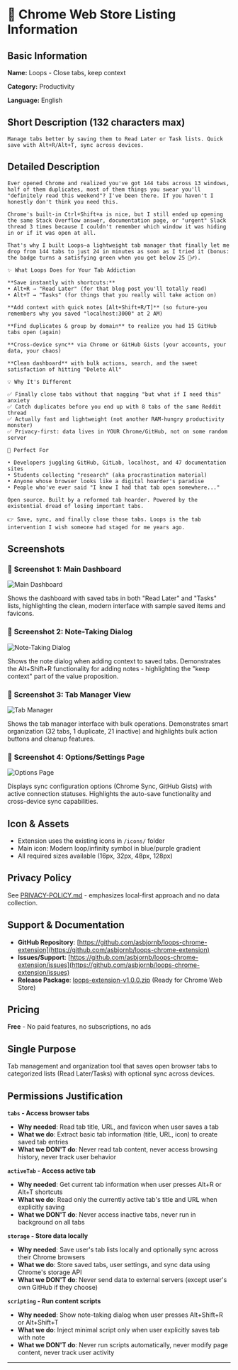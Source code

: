 # 🚀 Chrome Web Store Listing Information

## Basic Information

**Name:** Loops - Close tabs, keep context

**Category:** Productivity

**Language:** English

## Short Description (132 characters max)

```
Manage tabs better by saving them to Read Later or Task lists. Quick save with Alt+R/Alt+T, sync across devices.
```

## Detailed Description

```
Ever opened Chrome and realized you've got 144 tabs across 13 windows, half of them duplicates, most of them things you swear you'll "definitely read this weekend"? I've been there. If you haven't I honestly don't think you need this.

Chrome's built-in Ctrl+Shift+a is nice, but I still ended up opening the same Stack Overflow answer, documentation page, or "urgent" Slack thread 3 times because I couldn't remember which window it was hiding in or if it was open at all.

That's why I built Loops—a lightweight tab manager that finally let me drop from 144 tabs to just 24 in minutes as soon as I tried it (bonus: the badge turns a satisfying green when you get below 25 🧘‍♂️).

✨ What Loops Does for Your Tab Addiction

**Save instantly with shortcuts:**
• Alt+R → "Read Later" (for that blog post you'll totally read)
• Alt+T → "Tasks" (for things that you really will take action on)

**Add context with quick notes [Alt+Shift+R/T]** (so future-you remembers why you saved "localhost:3000" at 2 AM)

**Find duplicates & group by domain** to realize you had 15 GitHub tabs open (again)

**Cross-device sync** via Chrome or GitHub Gists (your accounts, your data, your chaos)

**Clean dashboard** with bulk actions, search, and the sweet satisfaction of hitting "Delete All"

💡 Why It's Different

✅ Finally close tabs without that nagging "but what if I need this" anxiety
✅ Catch duplicates before you end up with 8 tabs of the same Reddit thread
✅ Actually fast and lightweight (not another RAM-hungry productivity monster)
✅ Privacy-first: data lives in YOUR Chrome/GitHub, not on some random server

🚀 Perfect For

• Developers juggling GitHub, GitLab, localhost, and 47 documentation sites
• Students collecting "research" (aka procrastination material)
• Anyone whose browser looks like a digital hoarder's paradise
• People who've ever said "I know I had that tab open somewhere..."

Open source. Built by a reformed tab hoarder. Powered by the existential dread of losing important tabs.

👉 Save, sync, and finally close those tabs. Loops is the tab intervention I wish someone had staged for me years ago.
```

## Screenshots

### 📸 **Screenshot 1: Main Dashboard**

![Main Dashboard](screenshots/screenshot_dashboard.png)

Shows the dashboard with saved tabs in both "Read Later" and "Tasks" lists, highlighting the clean, modern interface with sample saved items and favicons.

### 📸 **Screenshot 2: Note-Taking Dialog**

![Note-Taking Dialog](screenshots/alt_shift_r_adds_note_with_url.png)

Shows the note dialog when adding context to saved tabs. Demonstrates the Alt+Shift+R functionality for adding notes - highlighting the "keep context" part of the value proposition.

### 📸 **Screenshot 3: Tab Manager View**

![Tab Manager](screenshots/tab_manager.png)

Shows the tab manager interface with bulk operations. Demonstrates smart organization (32 tabs, 1 duplicate, 21 inactive) and highlights bulk action buttons and cleanup features.

### 📸 **Screenshot 4: Options/Settings Page**

![Options Page](screenshots/options_page.png)

Displays sync configuration options (Chrome Sync, GitHub Gists) with active connection statuses. Highlights the auto-save functionality and cross-device sync capabilities.

## Icon & Assets

- Extension uses the existing icons in `/icons/` folder
- Main icon: Modern loop/infinity symbol in blue/purple gradient
- All required sizes available (16px, 32px, 48px, 128px)

## Privacy Policy

See [PRIVACY-POLICY.md](PRIVACY-POLICY.md) - emphasizes local-first approach and no data collection.

## Support & Documentation

- **GitHub Repository**: [https://github.com/asbjornb/loops-chrome-extension](https://github.com/asbjornb/loops-chrome-extension)
- **Issues/Support**: [https://github.com/asbjornb/loops-chrome-extension/issues](https://github.com/asbjornb/loops-chrome-extension/issues)
- **Release Package**: [loops-extension-v1.0.0.zip](loops-extension-v1.0.0.zip) (Ready for Chrome Web Store)

## Pricing

**Free** - No paid features, no subscriptions, no ads

## Single Purpose

Tab management and organization tool that saves open browser tabs to categorized lists (Read Later/Tasks) with optional sync across devices.

## Permissions Justification

**`tabs` - Access browser tabs**

- **Why needed**: Read tab title, URL, and favicon when user saves a tab
- **What we do**: Extract basic tab information (title, URL, icon) to create saved tab entries
- **What we DON'T do**: Never read tab content, never access browsing history, never track user behavior

**`activeTab` - Access active tab**

- **Why needed**: Get current tab information when user presses Alt+R or Alt+T shortcuts
- **What we do**: Read only the currently active tab's title and URL when explicitly saving
- **What we DON'T do**: Never access inactive tabs, never run in background on all tabs

**`storage` - Store data locally**

- **Why needed**: Save user's tab lists locally and optionally sync across their Chrome browsers
- **What we do**: Store saved tabs, user settings, and sync data using Chrome's storage API
- **What we DON'T do**: Never send data to external servers (except user's own GitHub if they choose)

**`scripting` - Run content scripts**

- **Why needed**: Show note-taking dialog when user presses Alt+Shift+R or Alt+Shift+T
- **What we do**: Inject minimal script only when user explicitly saves tab with note
- **What we DON'T do**: Never run scripts automatically, never modify page content, never track user activity

---

